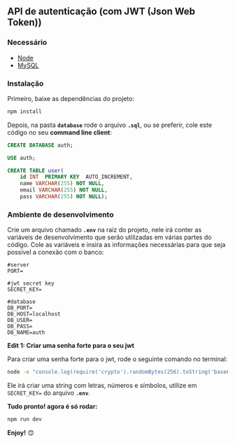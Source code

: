 ## API de autenticação (com JWT (Json Web Token))

### Necessário
 - [Node](https://nodejs.org/en/download/)
 - [MySQL](https://www.mysql.com/downloads/)
### Instalação
Primeiro, baixe as dependências do projeto:
```bash
npm install
```
Depois, na pasta <b>`database`</b> rode o arquivo <b>`.sql`</b>, ou se preferir, cole este código no seu <b>command line client</b>:
```sql
CREATE DATABASE auth;

USE auth;

CREATE TABLE user(
	id INT  PRIMARY KEY  AUTO_INCREMENT,
	name VARCHAR(255) NOT NULL,
	email VARCHAR(255) NOT NULL,
	pass VARCHAR(255) NOT NULL);
```
### Ambiente de desenvolvimento
Crie um arquivo chamado <b>`.env`</b> na raíz do projeto, nele irá conter as variáveis de desenvolvimento que serão utilizadas em várias partes do código. Cole as variáveis e insira as informações necessárias para que seja possível a conexão com o banco:
```
#server
PORT=

#jwt secret key
SECRET_KEY=

#database
DB_PORT=
DB_HOST=localhost
DB_USER=
DB_PASS=
DB_NAME=auth
```

<b>Edit 1: Criar uma senha forte para o seu jwt</b>

Para criar uma senha forte para o jwt, rode o seguinte comando no terminal:
```bash
node -e "console.log(require('crypto').randomBytes(256).toString('base64'));"
```
Ele irá criar uma string com letras, números e símbolos, utilize em `SECRET_KEY=` do arquivo <b>`.env`</b>.

<b>Tudo pronto! agora é só rodar:</b>
```bash
npm run dev
```
<b>Enjoy!</b> 😊
